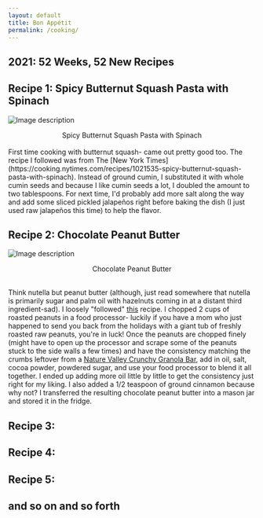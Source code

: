```yaml
---
layout: default
title: Bon Appétit
permalink: /cooking/
---
```

## 2021: 52 Weeks, 52 New Recipes

## Recipe 1: Spicy Butternut Squash Pasta with Spinach

![Image description](/images/20210101_squash.png)
<center>Spicy Butternut Squash Pasta with Spinach</center>
<br>
First time cooking with butternut squash- came out pretty good too. The recipe I followed was from The [New York Times](https://cooking.nytimes.com/recipes/1021535-spicy-butternut-squash-pasta-with-spinach). Instead of ground cumin, I substituted it with whole cumin seeds and because I like cumin seeds a lot, I doubled the amount to two tablespoons. For next time, I'd probably add more salt along the way and add some sliced pickled jalapeños right before baking the dish (I just used raw jalapeños this time) to help the flavor.


## Recipe 2: Chocolate Peanut Butter
![Image description](/images/20210103_chocolatepeanutbutter.png)
<center>Chocolate Peanut Butter</center>
<br>

Think nutella but peanut butter (although, just read somewhere that nutella is primarily sugar and palm oil with hazelnuts coming in at a distant third ingredient-sad). I loosely "followed" [this](https://www.inspiredtaste.net/21318/how-to-make-peanut-butter-three-ways/) recipe. I chopped 2 cups of roasted peanuts in a food processor- luckily if you have a mom who just happened to send you back from the holidays with a giant tub of freshly roasted raw peanuts, you're in luck! Once the peanuts are chopped finely (might have to open up the processor and scrape some of the peanuts stuck to the side walls a few times) and have the consistency matching the crumbs leftover from a [Nature Valley Crunchy Granola Bar](https://www.reddit.com/r/starterpacks/comments/8wadm6/nature_valley_crunch_starterpack/?utm_source=share&utm_medium=web2x&context=3), add in oil, salt, cocoa powder, powdered sugar, and use your food processor to blend it all together. I ended up adding more oil little by little to get the consistency just right for my liking. I also added a 1/2 teaspoon of ground cinnamon because why not? I transferred the resulting chocolate peanut butter into a mason jar and stored it in the fridge. 



## Recipe 3:
## Recipe 4:
## Recipe 5:
## and so on and so forth

